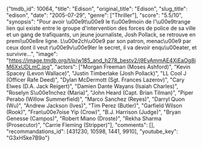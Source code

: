 {"tmdb_id": 10064, "title": "Edison", "original_title": "Edison", "slug_title": "edison", "date": "2005-07-29", "genre": ["Thriller"], "score": "5.5/10", "synopsis": "Pour avoir \u00e9t\u00e9 le t\u00e9moin de l'\u00e9trange lien qui existe entre le groupe d'intervention des forces de police de sa ville et un gang de trafiquants, un jeune journaliste, Josh Pollack, se retrouve en premi\u00e8re ligne. L\u00e2ch\u00e9 par son patron, menac\u00e9 par ceux dont il veut r\u00e9v\u00e9ler le secret, il va devoir enqu\u00eater, et survivre...", "image": "https://image.tmdb.org/t/p/w185_and_h278_bestv2/j9EyAmmAE4XiEaOg8iM6XxUDLmC.jpg", "actors": ["Morgan Freeman (Moses Ashford)", "Kevin Spacey (Levon Wallace)", "Justin Timberlake (Josh Pollack)", "LL Cool J (Officer Rafe Deed)", "Dylan McDermott (Sgt. Frances Lazerov)", "Cary Elwes (D.A. Jack Reigert)", "Damien Dante Wayans (Isaiah Charles)", "Roselyn S\u00e1nchez (Maria)", "John Heard (Capt. Brian Tilman)", "Piper Perabo (Willow Summerfield)", "Marco Sanchez (Reyes)", "Darryl Quon (Wu)", "Andrew Jackson (Ives)", "Tim Perez (Butler)", "Garfield Wilson (Rook)", "Fran\u00e7oise Yip (Crow)", "B.J. Harrison (Judge)", "Bryan Genesse (Campos)", "Robert Miano (Droste)", "Rekha Sharma (Prosecutor)", "Carrie Fleming (Stripper)"], "comments": [], "recommandations_id": [431230, 10598, 1441, 9910], "youtube_key": "G3xH5ke7B9o"}